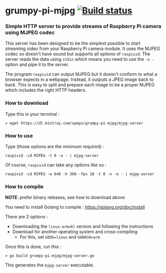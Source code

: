 # grumpy-pi-mjpg [![Build status](https://ci.appveyor.com/api/projects/status/660s288u7re3881f?svg=true)](https://ci.appveyor.com/project/speps/grumpy-pi-mjpg)

### Simple HTTP server to provide streams of Raspberry Pi camera using MJPEG codec

This server has been designed to be the simplest possible to start streaming video
from your Raspberry Pi camera module. It uses the MJPEG codec so doesn't have sound
but supports all options of `raspivid`. The server reads the data using `stdin` which
means you need to use the `-o -` option and pipe it to the server.

The program `raspivid` can output MJPEG but it doesn't conform to what a browser
expects in a webpage. Instead, it outputs a JPEG image back to back. This is easy to
split and prepare each image to be a proper MJPEG which includes the right HTTP headers.

### How to download

Type this in your terminal :

    > wget https://dl.bintray.com/speps/grumpy-pi-mjpg/mjpg-server

### How to use

Type (those options are the minimum required) :

    raspivid -cd MJPEG -t 0 -o - | mjpg-server

Of course, `raspivid` can take any options like so :

    raspivid -cd MJPEG -w 640 -h 360 -fps 10 -t 0 -n -o - | mjpg-server

### How to compile

**NOTE**: prefer binary releases, see how to download above

You need to install Golang to compile : https://golang.org/doc/install

There are 2 options :

* Downloading the `linux-armv6l` version and following the instructions
* Download for another operating system and cross-compiling
    * For this, set `GOOS=linux` and `GOARCH=arm`

Once this is done, run this :

    > go build grumpy-pi-mjpg/mjpg-server.go

This generates the `mjpg-server` executable.

